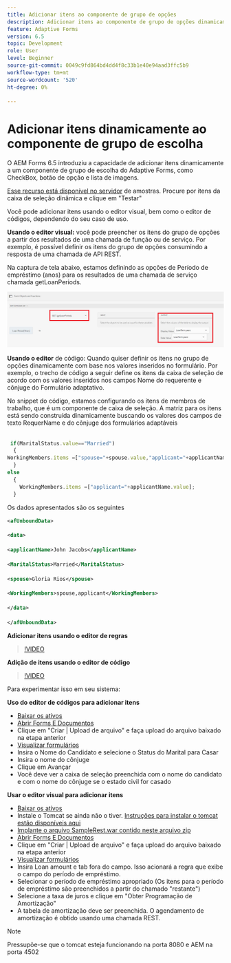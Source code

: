```yaml
---
title: Adicionar itens ao componente de grupo de opções
description: Adicionar itens ao componente de grupo de opções dinamicamente
feature: Adaptive Forms
version: 6.5
topic: Development
role: User
level: Beginner
source-git-commit: 0049c9fd864bd4dd4f8c33b1e40e94aad3ffc5b9
workflow-type: tm+mt
source-wordcount: '520'
ht-degree: 0%

---
```




# Adicionar itens dinamicamente ao componente de grupo de escolha

O AEM Forms 6.5 introduziu a capacidade de adicionar itens dinamicamente a um componente de grupo de escolha do Adaptive Forms, como CheckBox, botão de opção e lista de imagens.

[Esse recurso está disponível no servidor](https://forms.enablementadobe.com/content/samples/samples.html?query=0#collapse1) de amostras. Procure por itens da caixa de seleção dinâmica e clique em &quot;Testar&quot;


Você pode adicionar itens usando o editor visual, bem como o editor de códigos, dependendo do seu caso de uso.

**Usando o editor visual:** você pode preencher os itens do grupo de opções a partir dos resultados de uma chamada de função ou de serviço. Por exemplo, é possível definir os itens do grupo de opções consumindo a resposta de uma chamada de API REST.

Na captura de tela abaixo, estamos definindo as opções de Período de empréstimo (anos) para os resultados de uma chamada de serviço chamada getLoanPeriods.

![Editor de regras](assets/ruleeditor.png)

**Usando o editor** de código: Quando quiser definir os itens no grupo de opções dinamicamente com base nos valores inseridos no formulário. Por exemplo, o trecho de código a seguir define os itens da caixa de seleção de acordo com os valores inseridos nos campos Nome do requerente e cônjuge do Formulário adaptativo.

No snippet do código, estamos configurando os itens de membros de trabalho, que é um componente de caixa de seleção. A matriz para os itens está sendo construída dinamicamente buscando os valores dos campos de texto RequerName e do cônjuge dos formulários adaptáveis

```javascript
 
 if(MaritalStatus.value=="Married")
  {
WorkingMembers.items =["spouse="+spouse.value,"applicant="+applicantName.value];
  }
else
  {
    WorkingMembers.items =["applicant="+applicantName.value];
  }
```

Os dados apresentados são os seguintes

```xml
<afUnboundData>

<data>

<applicantName>John Jacobs</applicantName>

<MaritalStatus>Married</MaritalStatus>

<spouse>Gloria Rios</spouse>

<WorkingMembers>spouse,applicant</WorkingMembers>

</data>

</afUnboundData>
```

**Adicionar itens usando o editor de regras**

>[!VIDEO](https://video.tv.adobe.com/v/26847?quality=12&learn=on)

**Adição de itens usando o editor de código**

>[!VIDEO](https://video.tv.adobe.com/v/26848?quality=12&learn=on)

Para experimentar isso em seu sistema:

**Uso do editor de códigos para adicionar itens**

* [Baixar os ativos](assets/usingthecodeeditor.zip)
* [Abrir Forms E Documentos](http://localhost:4502/aem/forms.html/content/dam/formsanddocuments)
* Clique em &quot;Criar | Upload de arquivo&quot; e faça upload do arquivo baixado na etapa anterior
* [Visualizar formulários](http://localhost:4502/content/dam/formsanddocuments/simpleform/jcr:content?wcmmode=disabled)
* Insira o Nome do Candidato e selecione o Status do Marital para Casar
* Insira o nome do cônjuge
* Clique em Avançar
* Você deve ver a caixa de seleção preenchida com o nome do candidato e com o nome do cônjuge se o estado civil for casado

**Usar o editor visual para adicionar itens**

* [Baixar os ativos](assets/usingthevisualeditor.zip)
* Instale o Tomcat se ainda não o tiver. [Instruções para instalar o tomcat estão disponíveis aqui](https://experienceleague.adobe.com/docs/experience-manager-learn/forms/ic-print-channel-tutorial/introduction.html)
* [Implante o arquivo SampleRest.war contido neste arquivo zip](https://experienceleague.adobe.com/docs/experience-manager-learn/forms/assets/common-osgi-bundles/sample-rest.zip)
* [Abrir Forms E Documentos](http://localhost:4502/aem/forms.html/content/dam/formsanddocuments)
* Clique em &quot;Criar | Upload de arquivo&quot; e faça upload do arquivo baixado na etapa anterior
* [Visualizar formulários](http://localhost:4502/content/dam/formsanddocuments/amortizationschedule/jcr:content?wcmmode=disabled)
* Insira Loan amount e tab fora do campo. Isso acionará a regra que exibe o campo do período de empréstimo.
* Selecionar o período de empréstimo apropriado (Os itens para o período de empréstimo são preenchidos a partir do chamado &quot;restante&quot;)
* Selecione a taxa de juros e clique em &quot;Obter Programação de Amortização&quot;
* A tabela de amortização deve ser preenchida. O agendamento de amortização é obtido usando uma chamada REST.

>[!NOTE]
> Pressupõe-se que o tomcat esteja funcionando na porta 8080 e AEM na porta 4502
